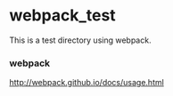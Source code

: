 # webpack_test
This is a test directory using webpack.  

### webpack
http://webpack.github.io/docs/usage.html